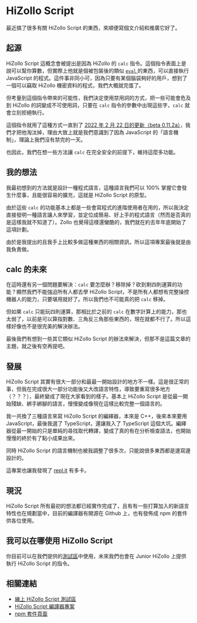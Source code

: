 # HiZollo Script
最近搞了很多有關 HiZollo Script 的東西，來順便寫個文介紹和推廣它好了。

## 起源
HiZollo Script 這概念會被提出是因為 HiZollo 的 `calc` 指令。這個指令表面上是說可以幫你算數，但實際上他就是個被包裝後的類似 [`eval` ](https://developer.mozilla.org/zh-CN/docs/Web/JavaScript/Reference/Global_Objects/eval)的東西，可以直接執行 JavaScript 的程式。這件事非同小可，因為只要有某個腦袋夠好的用戶，想到了一個可以竊取 HiZollo 機密資料的程式，我們大概就完蛋了。

但考量到這個指令帶來的可能性，我們決定使用禁用詞的方式，把一些可能會危及到 HiZollo 的詞變成不可使用詞，只要在 `calc` 指令的參數中出現這些字，`calc` 就會立刻拒絕執行。

這個指令就用了這種方式一直到了 [2022 年 2 月 22 日的更新（beta 0.11.2a）](/changelog)，我們才把他淘汰掉，理由大致上就是我們意識到了因為 JavaScript 的「語言機制」，理論上我們沒有禁完的一天。

也因此，我們在想一些方法讓 `calc` 在完全安全的前提下，維持這麼多功能。

## 我的想法
我最初想到的方法就是設計一種程式語言，這種語言我們可以 100% 掌握它會發生什麼事，且能很容易的擴充，這就是 HiZollo Script 的原型。

由於這些 `calc` 的功能基本上都是一些會寫程式的進階使用者在用的，所以我決定直接發明一種語言讓人來學習，並定位成簡易、好上手的程式語言（然而是否真的是這樣我就不知道了）。Zollo 也覺得這樣還蠻酷的，我們就在約去年年底開始了這項計劃。

由於是我提出的且我手上比較多做這種東西的相關資訊，所以這項專案最後就是由我負責做。

## calc 的未來
在這時還有另一個問題要解決：`calc` 要怎麼辦？移除掉？砍到剩四則運算的功能？顯然我們不能強迫所有人都去學 HiZollo Script，不是所有人都想有完整操控機器人的能力，只要堪用就好了。所以我們也不可能真的把 `calc` 移掉。

但如果 `calc` 只能玩四則運算，那相比於之前的 `calc` 在數字計算上的能力，那也太弱了，以前是可以算指對數、三角反三角那些東西的，現在就都不行了。所以這樣好像也不是很完美的解決辦法。

最後我們有想到一些其它類似 HiZollo Script 的辦法來解決，但那不是這篇文章的主題，就之後有空再提吧。

## 發展
HiZollo Script 其實有很大一部分和最最一開始設計的地方不一樣。這是很正常的事，但我在完成很大一部分功能後又大改語言特性，導致要重寫很多地方（？？？），最終變成了現在大家看到的樣子。基本上 HiZollo Script 是從最一開始殘缺、綁手綁腳的語言，慢慢變成像現在這樣比較完整一個語言的。

我一共換了三種語言來寫 HiZollo Script 的編繹器，本來是 C++，後來本來要用 JavaScript，最後我選了 TypeScript，還讓我入了 TypeScript 這個大坑。編繹器從最一開始的只是單純的尋找取代轉譯，變成了真的有在分析檢查語法，也開始慢慢的終於有了點小成果出來。

同時 HiZollo Script 的語言機制也被我調整了很多次，只能說很多東西都是邊寫邊設計的。

這專案也讓我發現了 [repl.it](https://replit.com) 有多卡。

## 現況
HiZollo Script 所有最初的想法都已經實作完成了，且有有一些打算加入的新語言特性也在規劃當中，目前的編譯器有開源在 Github 上，也有發佈成 npm 的套件供各位使用。

## 我可以在哪使用 HiZollo Script
你目前可以在我們提供的[測試區](/playground)中使用，未來我們也會在 Junior HiZollo 上提供執行 HiZollo Script 的指令。

## 相關連結
- [線上 HiZollo Script 測試區](/playground/hzscript)
- [HiZollo Script 編譯器專案](https://github.com/HiZollo/HiZollo-Script-Compiler)
- [npm 套件頁面](https://www.npmjs.com/package/@hizollo/hzscript)